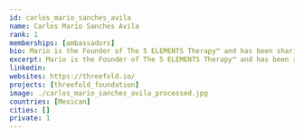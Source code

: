 ```yaml
---
id: carlos_mario_sanches_avila
name: Carlos Mario Sanches Avila
rank: 1
memberships: [ambassadors]
bio: Mario is the Founder of The 5 ELEMENTS Therapy™ and has been sharing his healing gift all over the world for the past 11 years. His passion to travel, charisma and unmatchable energy has brought transforming exceptional results of long-term effect to the patients in more than 35 countries. With his own unique Healing Waves therapy, he now continues to spread his work globally both through private sessions, and teaching with his workshop series. Ambassador fell in love with Threefold Bruce is an internationally recognized astrophysicist specializing in studies of the Sun and its magnetic fields. He is best known for leading the development of innovative instrumentation for observing solar magnetic fields, both from the ground and in space. Throughout his career spanning more than 40 years, he has contributed to the advancement of our understanding of the Sun as witnessed by his authorship of over 170 scientific publications in peer-reviewed journals. He received a PhD in Physics and Astrophysics at the University of Colorado, USA, and in retirement he is a Senior Scientist Emeritus and Distinguished Scholar at the National Center for Atmospheric Research, USA.
excerpt: Mario is the Founder of The 5 ELEMENTS Therapy™ and has been sharing his healing gift all over the world.
linkedin: 
websites: https://threefold.io/
projects: [threefold_foundation]
image: ./carlos_mario_sanches_avila_processed.jpg
countries: [Mexican]
cities: []
private: 1
---
```

